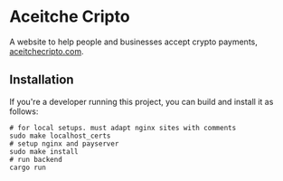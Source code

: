 # Aceitche Cripto

A website to help people and businesses accept crypto payments, [aceitchecripto.com](https://aceitchecripto.com).

## Installation

If you're a developer running this project, you can build and install it as follows:

```
# for local setups. must adapt nginx sites with comments
sudo make localhost_certs 
# setup nginx and payserver
sudo make install
# run backend
cargo run
```


